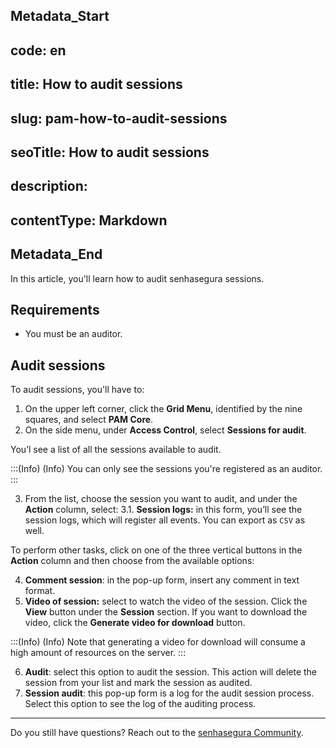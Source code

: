 ## Metadata_Start 
## code: en
## title: How to audit sessions 
## slug: pam-how-to-audit-sessions 
## seoTitle: How to audit sessions 
## description:  
## contentType: Markdown 
## Metadata_End
In this article, you'll learn how to audit senhasegura sessions.

## Requirements

- You must be an auditor.

## Audit sessions

To audit sessions, you'll have to:

1. On the upper left corner, click the **Grid Menu**, identified by the nine squares, and select **PAM Core**.
2. On the side menu, under **Access Control**, select **Sessions for audit**.

You’l see a list of all the sessions available to audit.

:::(Info) (Info)
You can only see the sessions you're registered as an auditor.
:::

3. From the list, choose the session you want to audit, and under the **Action** column, select:
    3.1. **Session logs:** in this form, you’ll see the session logs, which will register all events. You can export as `CSV` as well.

To perform other tasks, click on one of the three vertical buttons in the **Action** column and then choose from the available options:

4. **Comment session**: in the pop-up form, insert any comment in text format.
5. **Video of session:** select to watch the video of the session. Click the **View** button under the **Session** section. If you want to download the video, click the **Generate video for download** button.
    
:::(Info) (Info)
Note that generating a video for download will consume a high amount of resources on the server.
:::
    
6. **Audit**: select this option to audit the session. This action will delete the session from your list and mark the session as audited.
7. **Session audit**: this pop-up form is a log for the audit session process. Select this option to see the log of the auditing process.

***

Do you still have questions? Reach out to the [senhasegura Community](https://community.senhasegura.io/).